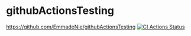 # githubActionsTesting

https://github.com/EmmadeNie/githubActionsTesting
[![CI Actions Status](https://github.com/EmmadeNie/githubActionsTesting/workflows/runtests.yml/badge.svg)](https://github.com/EmmadeNie/githubActionsTesting/actions)
